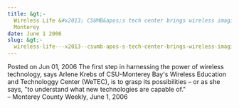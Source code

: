 ```yaml
---
title: &gt;-
  Wireless Life &#x2013; CSUMB&apos;s tech center brings wireless imagination to
  Monterey
date: June 1 2006
slug: &gt;-
  wireless-life---x2013--csumb-apos-s-tech-center-brings-wireless-imagination-to-monterey
---
```





<span class="date">Posted on Jun 01, 2006    </span>
The first step in harnessing the power of wireless technology, says
Arlene Krebs of CSU-Monterey Bay&apos;s Wireless Education and
Technologgy Center (WeTEC), is to grasp its possibilities &#x2013; or as
she says, &quot;to understand what new technologies are capable
of.&quot;<br>
&#x2013; Monterey County Weekly, June 1, 2006<br/></br>




